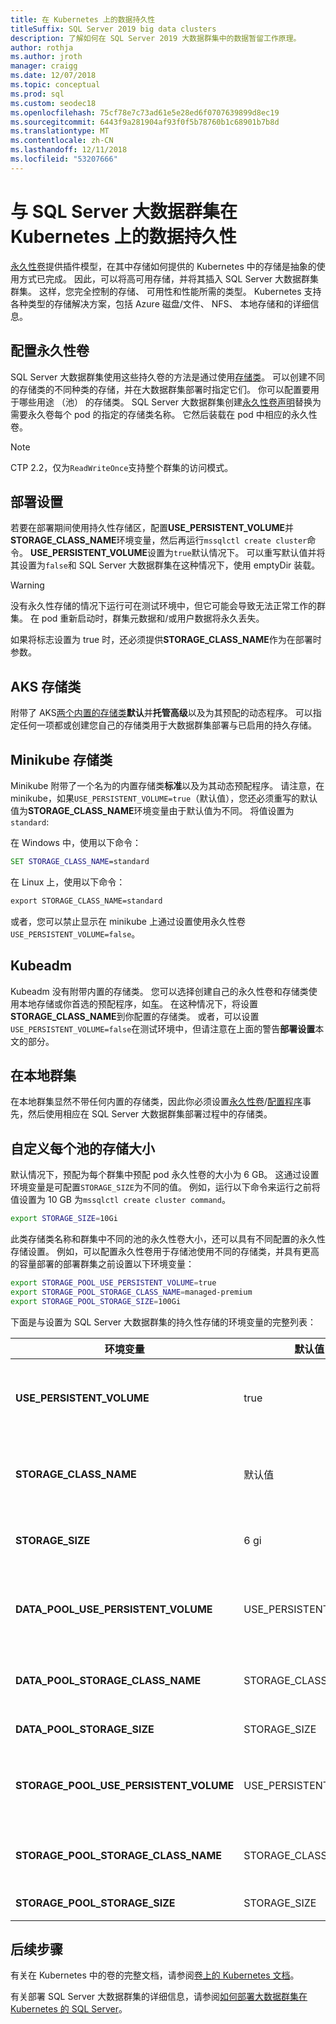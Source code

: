 ```yaml
---
title: 在 Kubernetes 上的数据持久性
titleSuffix: SQL Server 2019 big data clusters
description: 了解如何在 SQL Server 2019 大数据群集中的数据暂留工作原理。
author: rothja
ms.author: jroth
manager: craigg
ms.date: 12/07/2018
ms.topic: conceptual
ms.prod: sql
ms.custom: seodec18
ms.openlocfilehash: 75cf78e7c73ad61e5e28ed6f0707639899d8ec19
ms.sourcegitcommit: 6443f9a281904af93f0f5b78760b1c68901b7b8d
ms.translationtype: MT
ms.contentlocale: zh-CN
ms.lasthandoff: 12/11/2018
ms.locfileid: "53207666"
---
```

# <a name="data-persistence-with-sql-server-big-data-cluster-on-kubernetes"></a>与 SQL Server 大数据群集在 Kubernetes 上的数据持久性

[永久性卷](https://kubernetes.io/docs/concepts/storage/persistent-volumes/)提供插件模型，在其中存储如何提供的 Kubernetes 中的存储是抽象的使用方式已完成。 因此，可以将高可用存储，并将其插入 SQL Server 大数据群集群集。 这样，您完全控制的存储、 可用性和性能所需的类型。 Kubernetes 支持各种类型的存储解决方案，包括 Azure 磁盘/文件、 NFS、 本地存储和的详细信息。

## <a name="configure-persistent-volumes"></a>配置永久性卷

SQL Server 大数据群集使用这些持久卷的方法是通过使用[存储类](https://kubernetes.io/docs/concepts/storage/storage-classes/)。 可以创建不同的存储类的不同种类的存储，并在大数据群集部署时指定它们。 你可以配置要用于哪些用途 （池） 的存储类。 SQL Server 大数据群集创建[永久性卷声明](https://kubernetes.io/docs/concepts/storage/persistent-volumes/#persistentvolumeclaims)替换为需要永久卷每个 pod 的指定的存储类名称。 它然后装载在 pod 中相应的永久性卷。

> [!NOTE]
> CTP 2.2，仅为`ReadWriteOnce`支持整个群集的访问模式。

## <a name="deployment-settings"></a>部署设置

若要在部署期间使用持久性存储区，配置**USE_PERSISTENT_VOLUME**并**STORAGE_CLASS_NAME**环境变量，然后再运行`mssqlctl create cluster`命令。 **USE_PERSISTENT_VOLUME**设置为`true`默认情况下。 可以重写默认值并将其设置为`false`和 SQL Server 大数据群集在这种情况下，使用 emptyDir 装载。 

> [!WARNING]
> 没有永久性存储的情况下运行可在测试环境中，但它可能会导致无法正常工作的群集。 在 pod 重新启动时，群集元数据和/或用户数据将永久丢失。

如果将标志设置为 true 时，还必须提供**STORAGE_CLASS_NAME**作为在部署时参数。

## <a name="aks-storage-classes"></a>AKS 存储类

附带了 AKS[两个内置的存储类](https://docs.microsoft.com/azure/aks/azure-disks-dynamic-pv)**默认**并**托管高级**以及为其预配的动态程序。 可以指定任何一项都或创建您自己的存储类用于大数据群集部署与已启用的持久存储。

## <a name="minikube-storage-class"></a>Minikube 存储类

Minikube 附带了一个名为的内置存储类**标准**以及为其动态预配程序。 请注意，在 minikube，如果`USE_PERSISTENT_VOLUME=true`（默认值），您还必须重写的默认值为**STORAGE_CLASS_NAME**环境变量由于默认值为不同。 将值设置为`standard`: 

在 Windows 中，使用以下命令：

```cmd
SET STORAGE_CLASS_NAME=standard
```

在 Linux 上，使用以下命令：

```cmd
export STORAGE_CLASS_NAME=standard
```

或者，您可以禁止显示在 minikube 上通过设置使用永久性卷`USE_PERSISTENT_VOLUME=false`。

## <a name="kubeadm"></a>Kubeadm

Kubeadm 没有附带内置的存储类。 您可以选择创建自己的永久性卷和存储类使用本地存储或你首选的预配程序，如[车](https://github.com/rook/rook)。 在这种情况下，将设置**STORAGE_CLASS_NAME**到你配置的存储类。 或者，可以设置`USE_PERSISTENT_VOLUME=false`在测试环境中，但请注意在上面的警告**部署设置**本文的部分。  

## <a name="on-premises-cluster"></a>在本地群集

在本地群集显然不带任何内置的存储类，因此你必须设置[永久性卷](https://kubernetes.io/docs/concepts/storage/persistent-volumes/)/[配置程序](https://kubernetes.io/docs/concepts/storage/dynamic-provisioning/)事先，然后使用相应在 SQL Server 大数据群集部署过程中的存储类。

## <a name="customize-storage-size-for-each-pool"></a>自定义每个池的存储大小
默认情况下，预配为每个群集中预配 pod 永久性卷的大小为 6 GB。 这通过设置环境变量是可配置`STORAGE_SIZE`为不同的值。 例如，运行以下命令来运行之前将值设置为 10 GB 为`mssqlctl create cluster command`。

```bash
export STORAGE_SIZE=10Gi
```

此类存储类名称和群集中不同的池的永久性卷大小，还可以具有不同配置的永久性存储设置。 例如，可以配置永久性卷用于存储池使用不同的存储类，并具有更高的容量部署的部署群集之前设置以下环境变量：

```bash
export STORAGE_POOL_USE_PERSISTENT_VOLUME=true
export STORAGE_POOL_STORAGE_CLASS_NAME=managed-premium
export STORAGE_POOL_STORAGE_SIZE=100Gi
```

下面是与设置为 SQL Server 大数据群集的持久性存储的环境变量的完整列表：

| 环境变量 | 默认值 | Description |
|---|---|---|
| **USE_PERSISTENT_VOLUME** | true | `true` 若要使用 Kubernetes 永久性卷声明 pod 存储。 `false` 使用临时主机存储为 pod 存储。 |
| **STORAGE_CLASS_NAME** | 默认值 | 如果`USE_PERSISTENT_VOLUME`是`true`这指示要使用的 Kubernetes 存储类的名称。 |
| **STORAGE_SIZE** | 6 gi | 如果`USE_PERSISTENT_VOLUME`是`true`，这表示每个 pod 的永久性卷大小。 |
| **DATA_POOL_USE_PERSISTENT_VOLUME** | USE_PERSISTENT_VOLUME | `true` 若要使用 Kubernetes 永久性卷声明为 pod 中的数据池。 `false` 要用于数据池 pod 的临时主机存储。 |
| **DATA_POOL_STORAGE_CLASS_NAME** | STORAGE_CLASS_NAME | 指示要用于关联数据池 pod 使用永久性卷的 Kubernetes 存储类的名称。|
| **DATA_POOL_STORAGE_SIZE** | STORAGE_SIZE |指示数据池中每个 pod 的永久性卷大小。 |
| **STORAGE_POOL_USE_PERSISTENT_VOLUME** | USE_PERSISTENT_VOLUME | `true` 若要使用 Kubernetes 永久性卷声明为存储池中的 pod。 `false` 要用于存储池 pod 的临时主机存储。|
| **STORAGE_POOL_STORAGE_CLASS_NAME** | STORAGE_CLASS_NAME | TIndicates Kubernetes 存储类用于与存储池 pod 相关联的持久卷的名称。 |
| **STORAGE_POOL_STORAGE_SIZE** | STORAGE_SIZE | 指示在存储池中每个 pod 的永久性卷大小。 |

## <a name="next-steps"></a>后续步骤

有关在 Kubernetes 中的卷的完整文档，请参阅[卷上的 Kubernetes 文档](https://kubernetes.io/docs/concepts/storage/volumes/)。

有关部署 SQL Server 大数据群集的详细信息，请参阅[如何部署大数据群集在 Kubernetes 的 SQL Server](deployment-guidance.md)。

